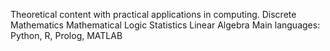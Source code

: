 Theoretical content with practical applications in computing.
Discrete Mathematics
Mathematical Logic
Statistics
Linear Algebra
Main languages: Python, R, Prolog, MATLAB